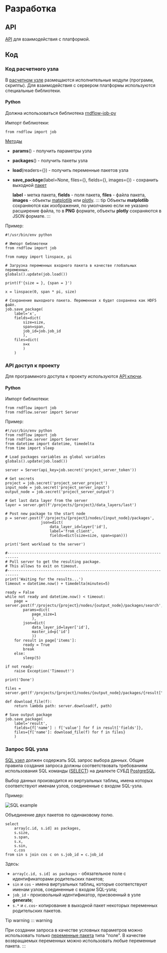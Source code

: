 # Разработка

## API

[API](https://server.rndflow.com/api/redoc) для взаимодействия с платформой.

## Код

### Код расчетного узла

В [расчетном узле](/docs/desc/nodes.md#расчетныи-узел) размещаются исполнительные модули (программ, скрипты).
Для взаимодействия с сервером платформы используются специальные библиотеки.

#### Python

Должна использоваться библиотека [rndflow-job-py](https://github.com/rndflow/rndflow-job-py/tree/master/rndflow)

Импорт библиотеки:

```python:no-line-numbers
from rndflow import job
```

[Методы](https://github.com/rndflow/rndflow-job-py/blob/master/rndflow/job.py)

- **params**() - получить параметры узла
- **packages**() - получить пакеты узла
- **load**(readers={}) - получить переменные пакетов узла
- **save_package**(label=None, files={}, fields={}, images={}) - сохранить выходной [пакет](/docs/desc/nodes.md#пакеты)

  **label** - метка пакета, **fields** - поля пакета, **files** - файла пакета, **images** - объекты [matplotlib](https://matplotlib.org/) или [plotly](https://plotly.com/python/).
  ::: tip <span class="iconify" data-icon="mdi:information" style="color: #42b983; font-size: 24px;"></span>
  Объекты **matplotlib** сохраняются как изображения, по умолчанию если не указано расширение файла, то в **PNG** формате, объекты **plotly** сохраняются в JSON формате.
  :::

Пример:

```python:no-line-numbers
#!/usr/bin/env python

# Импорт библиотеки
from rndflow import job

from numpy import linspace, pi

# Загрузка переменных входного пакета в качестве глобальных переменных.
globals().update(job.load())

print(f'{size = }, {span = }')

x = linspace(0, span * pi, size)

# Сохранение выходного пакета. Переменная x будет сохранена как HDF5 файл.
job.save_package(
    label='x',
    fields=dict(
        size=size,
        span=span,
        job_id=job.job_id
        ),
    files=dict(
        x=x
        )
    )
```

### API доступ к проекту

Для программного доступа к проекту используются [API ключи](/docs/desc/api_keys.md).

#### Python

Импорт библиотеки:

```python:no-line-numbers
from rndflow import job
from rndflow.server import Server
```

Пример:

```python:no-line-numbers
#!/usr/bin/env python
from rndflow import job
from rndflow.server import Server
from datetime import datetime, timedelta
from time import sleep

# Load packages variables as global variables
globals().update(job.load())

server = Server(api_key=job.secret('project_server_token'))

# Get secrets
project = job.secret('project_server_project')
input_node = job.secret('project_server_input')
output_node = job.secret('project_server_output')

# Get last data layer from the server
layer = server.get(f'/projects/{project}/data_layers/last')

# Post new package to the start node
p = server.post(f'/projects/{project}/nodes/{input_node}/packages',
                json=dict(
                    data_layer_id=layer['id'],
                    label='from_client',
                    fields=dict(size=size, span=span)))

print('Sent workload to the server')

#---------------------------------------------------------------------------
# Poll server to get the resulting package.
# This allows to exit on timeout.
#---------------------------------------------------------------------------
print('Waiting for the results...')
timeout = datetime.now() + timedelta(minutes=5)

ready = False
while not ready and datetime.now() < timeout:
    page = server.post(f'/projects/{project}/nodes/{output_node}/packages/search',
        params=dict(
            page_size=1
            ),
        json=dict(
            data_layer_id=layer['id'],
            master_id=p['id']
            ))
    for result in page['items']:
        ready = True
        break
    else:
        sleep(5)

if not ready:
    raise Exception('Timeout!')

print('Done')

files = server.get(f'/projects/{project}/nodes/{output_node}/packages/{result["id"]}/files')

def download_file(f):
    return lambda path: server.download(f, path)

# Save output package
job.save_package(
    label='result',
    fields={f['name'] : f['value'] for f in result['fields']},
    files={f['name']: download_file(f) for f in files}
    )
```

### Запрос SQL узла

[SQL узел](/docs/desc/nodes.md#sql-узел) должен содержать SQL запрос выбора данных. Общие правила создания запроса должны соответствовать требованиям использования SQL команды ([SELECT](https://www.postgresql.org/docs/13/sql-select.html)) на диалекте СУБД [PostgreSQL](https://www.postgresql.org).

Выбор данных производится из виртуальных таблиц, имена которых соответствуют именам узлов, соединенные с входом SQL-узла.

Пример:

![SQL example](/images/common/sql_example.png)

Объединение двух пакетов по одинаковому полю.

```sql:no-line-numbers
select
    array[c.id, s.id] as packages,
    s.size,
    s.span,
    s.x,
    s.sin,
    c.cos
from sin s join cos c on s.job_id = c.job_id
```

Здесь:

- `array[c.id, s.id] as packages` - обязательное поле с идентификаторами родительских пакетов;
- `sin` и `сos` - имена виртуальных таблиц, которые соответствуют именам узлов, соединенные с входом SQL-узла;
- `job_id` - произвольный идентификатор, присвоенный в узле **generate**;
- `s.*` и `c.cos`- копирование в выходной пакет некоторых переменных родительских пакетов.

Tip warning
::: warning <span class="iconify" data-icon="emojione-v1:warning" style="color: #e7c000; font-size: 24px;"></span>

При создании запроса в качестве условных параметров можно использовать только [переменные пакета](/docs/desc/nodes.md#пакеты) типа "поле". В качестве возвращаемых переменных можно использовать любые переменные пакета.
:::
